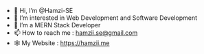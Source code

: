 - 👋 Hi, I’m @Hamzi-SE
- 👀 I’m interested in Web Development and Software Development
- 🌱 I’m a MERN Stack Developer
- 📫 How to reach me : hamzii.se@gmail.com
- 🕸  My Website : https://hamzii.me

<!---
Hamzi-SE/Hamzi-SE is a ✨ special ✨ repository because its `README.md` (this file) appears on your GitHub profile.
You can click the Preview link to take a look at your changes.
--->
